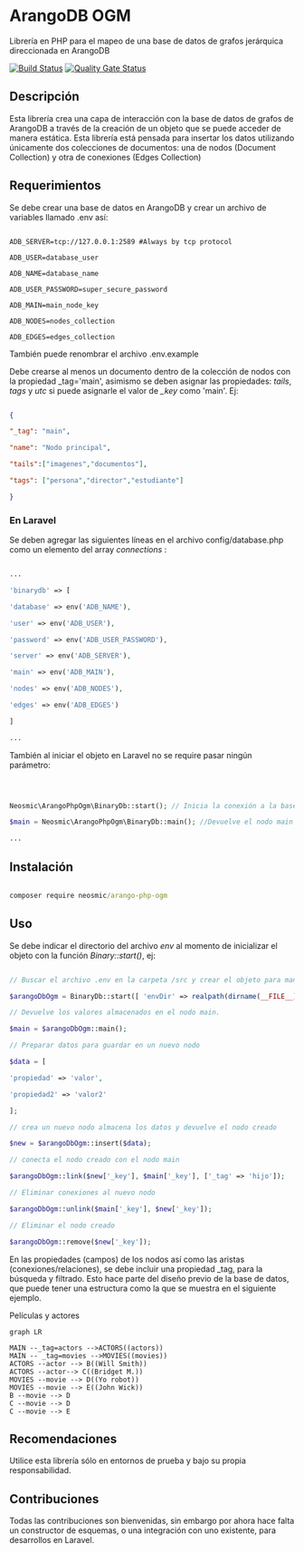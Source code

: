 <script src="https://cdn.jsdelivr.net/npm/mermaid/dist/mermaid.min.js"></script>
<script>mermaid.initialize({startOnLoad:true});</script>
# ArangoDB OGM

Librería en PHP para el mapeo de una base de datos de grafos jerárquica direccionada en ArangoDB

  

[![Build Status](https://app.travis-ci.com/neosmic/arango-php-ogm.svg?token=XpdhS2VXy8REkdNz8g9P&branch=master)](https://app.travis-ci.com/neosmic/arango-php-ogm) [![Quality Gate Status](https://sonarcloud.io/api/project_badges/measure?project=neosmic_arango-php-ogm&metric=alert_status)](https://sonarcloud.io/dashboard?id=neosmic_arango-php-ogm)

## Descripción

Esta librería crea una capa de interacción con la base de datos de grafos de ArangoDB a través de la creación de un objeto que se puede acceder de manera estática. Esta librería está pensada para insertar los datos utilizando únicamente dos colecciones de documentos: una de nodos (Document Collection) y otra de conexiones (Edges Collection)

  

## Requerimientos

  

Se debe crear una base de datos en ArangoDB y crear un archivo de variables llamado .env así:

```text

ADB_SERVER=tcp://127.0.0.1:2589 #Always by tcp protocol

ADB_USER=database_user

ADB_NAME=database_name

ADB_USER_PASSWORD=super_secure_password

ADB_MAIN=main_node_key

ADB_NODES=nodes_collection

ADB_EDGES=edges_collection

```

También puede renombrar el archivo .env.example

  

Debe crearse al menos un documento dentro de la colección de nodos con la propiedad \_tag='main', asimismo se deben asignar las propiedades: *tails*, *tags* y *utc* si puede asignarle el valor de *_key* como 'main'. Ej:

```json

{

"_tag": "main",

"name": "Nodo principal",

"tails":["imagenes","documentos"],

"tags": ["persona","director","estudiante"]

}

```

### En Laravel

  

Se deben agregar las siguientes líneas en el archivo config/database.php como un elemento del array _connections_ :

  

```php

...

'binarydb' => [

'database' => env('ADB_NAME'),

'user' => env('ADB_USER'),

'password' => env('ADB_USER_PASSWORD'),

'server' => env('ADB_SERVER'),

'main' => env('ADB_MAIN'),

'nodes' => env('ADB_NODES'),

'edges' => env('ADB_EDGES')

]

...

```

  

También al iniciar el objeto en Laravel no se require pasar ningún parámetro:

  

```php

  

Neosmic\ArangoPhpOgm\BinaryDb::start(); // Inicia la conexión a la base de datos

$main = Neosmic\ArangoPhpOgm\BinaryDb::main(); //Devuelve el nodo main

...

```

  

## Instalación

````cmd

composer require neosmic/arango-php-ogm

````

  

## Uso

Se debe indicar el directorio del archivo _env_ al momento de inicializar el objeto con la función _Binary::start()_, ej:

```php

// Buscar el archivo .env en la carpeta /src y crear el objeto para manipular la base de datos

$arangoDbOgm = BinaryDb::start([ 'envDir' => realpath(dirname(__FILE__)) .  '/src' ]);

// Devuelve los valores almacenados en el nodo main.

$main = $arangoDbOgm::main();

// Preparar datos para guardar en un nuevo nodo

$data = [

'propiedad' => 'valor',

'propiedad2' => 'valor2'

];

// crea un nuevo nodo almacena los datos y devuelve el nodo creado

$new = $arangoDbOgm::insert($data);

// conecta el nodo creado con el nodo main

$arangoDbOgm::link($new['_key'], $main['_key'], ['_tag' => 'hijo']);

// Eliminar conexiones al nuevo nodo

$arangoDbOgm::unlink($main['_key'], $new['_key']);

// Eliminar el nodo creado

$arangoDbOgm::remove($new['_key']);

```

En las propiedades (campos) de los nodos así como las aristas (conexiones/relaciones), se debe incluir una propiedad _tag, para la búsqueda y filtrado. Esto hace parte del diseño previo de la base de datos, que puede tener una estructura como la que se muestra en el siguiente ejemplo.

Películas y actores

```mermaid
graph LR

MAIN --_tag=actors -->ACTORS((actors))
MAIN -- _tag=movies -->MOVIES((movies))
ACTORS --actor --> B((Will Smith))
ACTORS --actor--> C((Bridget M.))
MOVIES --movie --> D((Yo robot))
MOVIES --movie --> E((John Wick))
B --movie --> D
C --movie --> D
C --movie --> E

```

## Recomendaciones

  

Utilice esta librería sólo en entornos de prueba y bajo su propia responsabilidad.

  

## Contribuciones

  

Todas las contribuciones son bienvenidas, sin embargo por ahora hace falta un constructor de esquemas, o una integración con uno existente, para desarrollos en Laravel.
